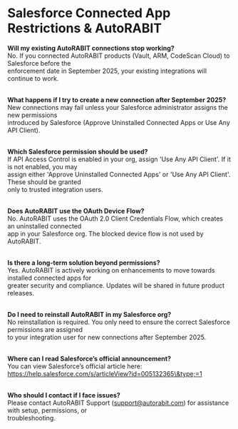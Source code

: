 # Salesforce Connected App Restrictions & AutoRABIT

**Will my existing AutoRABIT connections stop working?**\
No. If you connected AutoRABIT products (Vault, ARM, CodeScan Cloud) to Salesforce before the\
enforcement date in September 2025, your existing integrations will continue to work.

\
**What happens if I try to create a new connection after September 2025?**\
New connections may fail unless your Salesforce administrator assigns the new permissions\
introduced by Salesforce (Approve Uninstalled Connected Apps or Use Any API Client).

\
**Which Salesforce permission should be used?**\
If API Access Control is enabled in your org, assign 'Use Any API Client'. If it is not enabled, you may\
assign either 'Approve Uninstalled Connected Apps' or 'Use Any API Client'. These should be granted\
only to trusted integration users.

\
**Does AutoRABIT use the OAuth Device Flow?**\
No. AutoRABIT uses the OAuth 2.0 Client Credentials Flow, which creates an uninstalled connected\
app in your Salesforce org. The blocked device flow is not used by AutoRABIT.

\
**Is there a long-term solution beyond permissions?**\
Yes. AutoRABIT is actively working on enhancements to move towards installed connected apps for\
greater security and compliance. Updates will be shared in future product releases.

\
**Do I need to reinstall AutoRABIT in my Salesforce org?**\
No reinstallation is required. You only need to ensure the correct Salesforce permissions are assigned\
to your integration user for new connections after September 2025.

\
**Where can I read Salesforce’s official announcement?**\
You can view Salesforce’s official article here:\
https://help.salesforce.com/s/articleView?id=005132365\&type;=1

\
**Who should I contact if I face issues?**\
Please contact AutoRABIT Support (support@autorabit.com) for assistance with setup, permissions, or\
troubleshooting.
